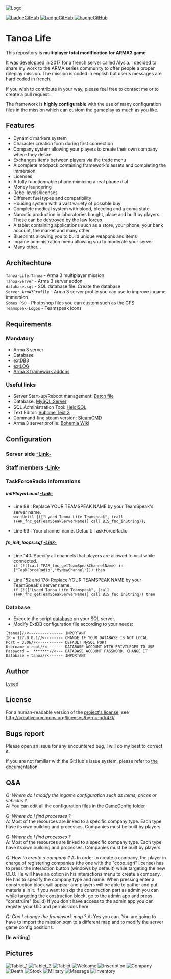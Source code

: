 ![Logo](https://i.ibb.co/d6FnmGv/tanoalife-1.jpg)

[![badgeGitHub](https://img.shields.io/github/stars/Lyeed/Framework_Tanoa_Life.svg?style=social)](https://github.com/Lyeed/Framework_Tanoa_Life/stargazers) [![badgeGitHub](https://img.shields.io/github/followers/Lyeed.svg?label=Follow&style=social)](https://github.com/Lyeed) [![badgeGitHub](https://img.shields.io/github/forks/Lyeed/Framework_Tanoa_Life.svg?style=social)](https://github.com/Lyeed/Framework_Tanoa_Life)

# Tanoa Life

This repository is **multiplayer total modification for ARMA3 game**.

It was developped in 2017 for a french server called Alysia. I decided to share my work to the ARMA series community to offer people a proper roleplay mission. The mission is coded in english but user's messages are hard coded in french.

If you wish to contribute in your way, please feel free to contact me or to create a pull request.

The framework is **highly configurable** with the use of many configuration files in the mission which can custom the gameplay as much as you like.

## Features
- Dynamic markers system
- Character creation form during first connection
- Company system allowing your players to create their own company where they desire
- Exchanges items between players via the trade menu
- A complete modpack containing framework's assets  and completing the immersion
- Licenses
- A fully functionnable phone mimicing a real phone dial
- Money laundering
- Rebel levels/licenses
- Different fuel types and compatibility
- Housing system with a vast variety of possible buy
- Complete medical system with blood, bleeding and a coma state
- Narcotic production in laboratories bought, place and built by players. These can be destroyed by the law forces
- A tablet containing applications such as a store, your phone, your bank account, the market and many other
- Blueprints allowing you to build unique weapons and items
- Ingame administration menu allowing you to moderate your server
- Many other...

## Architechture
`Tanoa-Life.Tanoa` - Arma 3 multiplayer mission  
`Tanoa-Server` - Arma 3 server addon  
`database.sql` - SQL database file. Create the database  
`Server.ArmA3Profile` - Arma 3 server profile you can use to improve ingame immersion   
`Somes PSD` - Photoshop files you can custom such as the GPS   
`Teamspeak-Logos` - Teamspeak icons   

## Requirements

### Mandatory
- Arma 3 server
- Database
- [extDB3](https://github.com/SteezCram/extDB3)
- [extLOG](https://github.com/Torndeco/extLOG)
- [Arma 3 framework addons](https://mega.nz/#!GEkACATR!iDuiZAuI2xuLEIZHk32F4YGHw9neC5gBjjClZFPUHq8)

### Useful links
- Server Start-up/Reboot management: [Batch file](https://www.altisliferpg.com/topic/2212-basic-bat-server-start)
- Database: [MySQL Server](https://dev.mysql.com/downloads/mysql)
- SQL Administration Tool: [HeidiSQL](https://www.heidisql.com/download.php)
- Text Editor: [Sublime Text 3](https://www.sublimetext.com/3)
- Command-line steam version: [SteamCMD](https://developer.valvesoftware.com/wiki/SteamCMD)
- Arma 3 server profile: [Bohemia Wiki](https://community.bistudio.com/wiki/server.armaprofile)

## Configuration
### Server side [-Link-](https://github.com/Lyeed/Framework_Tanoa_Life/blob/master/Tanoa-Server/configs/Config_Server.hpp)
### Staff members [-Link-](https://github.com/Lyeed/Framework_Tanoa_Life/blob/master/Tanoa-Life.Tanoa/configs/GameConfigs/Config_Staff.hpp)
### TaskForceRadio informations
##### initPlayerLocal [-Link-](https://github.com/Lyeed/Framework_Tanoa_Life/blob/master/Tanoa-Life.Tanoa/initPlayerLocal.sqf)
- Line 88 : Replace YOUR TEAMSPEAK NAME by your TeamSpeak's server name.  
`waitUntil {(["Lyeed Tanoa Life Teamspeak", (call TFAR_fnc_getTeamSpeakServerName)] call BIS_fnc_inString)};`

- Line 93 : Your channel name. Default: TaskForceRadio

##### fn_init_loops.sqf [-Link-](https://github.com/Lyeed/Framework_Tanoa_Life/blob/master/Tanoa-Life.Tanoa/core/Inits/fn_init_loops.sqf)
- Line 140: Specify all channels that players are allowed to visit while connected.  
`if (!((call TFAR_fnc_getTeamSpeakChannelName) in ["TaskForceRadio","MyNewChannel"])) then`

- Line 152 and 178: Replace YOUR TEAMSPEAK NAME by your TeamSpeak's server name.  
`if (!(["Lyeed Tanoa Life Teamspeak", (call TFAR_fnc_getTeamSpeakServerName)] call BIS_fnc_inString)) then`

### Database
- Execute the script [database](https://github.com/Lyeed/Framework_Tanoa_Life/blob/master/database.sql) on your SQL server.
- Modify ExtDB configuration file according to your needs:
```
[tanoa]//<--------------- IMPORTANT
IP = 127.0.0.1//<-------- CHANGE IF YOUR DATABASE IS NOT LOCAL
Port = 3306//<----------- DEFAULT MySQL PORT
Username = root//<------- DATABASE ACCOUNT WITH PRIVILEGES TO USE
Password =  *******//<--- DATABASE ACCOUNT PASSWORD. CHANGE IT
Database = tanoa//<------ IMPORTANT
```

## Author
[Lyeed](https://github.com/Lyeed)

## License
For a human-readable version of the [project's license](https://github.com/Lyeed/Framework_Tanoa_Life/blob/master/LICENSE.md), see http://creativecommons.org/licenses/by-nc-nd/4.0/

## Bugs report
Please open an issue for any encountered bug, I will do my best to correct it.

If you are not familiar with the GitHub's issue system, please refer to [the documentation](https://guides.github.com/features/issues/)

## Q&A
*Q: Where do I modify the ingame configuration such as items, prices or vehicles ?*  
A: You can edit all the configuration files in the [GameConfig folder](https://github.com/Lyeed/Framework_Tanoa_Life/blob/master/Tanoa-Life.Tanoa/configs/GameConfigs)

*Q: Where do I find processes ?*  
A: Most of the resources are linked to a specific company type. Each type have its own building and processes. Companies must be built by players.

*Q: Where do I find processes ?*  
A: Most of the resources are linked to a specific company type. Each type have its own building and processes. Companies must be built by players.

*Q: How to create a company ?* 
A: In order to create a company, the player in charge of registering companies (the one with the "coop_agri" license) has to press the interaction button (windows by default) while targeting the new CEO. He will have an option in his interactions menu to create a company. He has to specify the company type and name. When pressing enter a construction block will appear and players will be able to gather and put materials in it. If you want to skip the construction part as admin you can while targeting the construction block, go to the admin app and press "construire" (build) If you don't have access to the admin app you can register your UID and permissions here.

*Q: Can I change the framework map ?* 
A: Yes you can. You are going to have to import the mission.sqm to a different map and to modify the server game config positions.

**[In writing]**

## Pictures
![Tablet_1](https://cdn.discordapp.com/attachments/434398524269002784/435855164650553354/20180415121249_1.jpg)
![Tablet_2](https://i.imgur.com/2AVLsTF.jpg)
![Tablet](https://cdn.discordapp.com/attachments/434398524269002784/435855519756845056/20180417193330_1.jpg)
![Welcome](https://images-ext-2.discordapp.net/external/4BJgWyhu8Q1qYlNMlNiYtaZqZrPVWzWMh2Mcby_uPJw/https/i.imgur.com/dOSvgx5h.jpg)
![Inscription](https://steamuserimages-a.akamaihd.net/ugc/2434635842564505288/6BEE68FB5B8363C0DFC78EFB99648FD8B2954A50/)
![Company](https://i.imgur.com/k6WJiCI.jpg)
![Death](https://i.imgur.com/gNo7n4J.jpg)
![Stock](https://i.imgur.com/yYMOMdr.jpg)
![Military](https://i.imgur.com/ylNlNsn.jpg)
![Massage](https://i.imgur.com/0qUKHuG.jpg)
![Inventory](https://i.imgur.com/K40l9p3.jpg)
